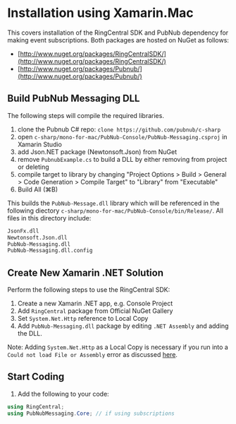 # Installation using Xamarin.Mac

This covers installation of the RingCentral SDK and PubNub dependency for making event subscriptions. Both packages are hosted on NuGet as follows:

* [http://www.nuget.org/packages/RingCentralSDK/](http://www.nuget.org/packages/RingCentralSDK/)
* [http://www.nuget.org/packages/Pubnub/](http://www.nuget.org/packages/Pubnub/)

## Build PubNub Messaging DLL

The following steps will compile the required libraries.

1. clone the Pubnub C# repo: `clone https://github.com/pubnub/c-sharp`
1. open `c-sharp/mono-for-mac/PubNub-Console/PubNub-Messaging.csproj` in Xamarin Studio
1. add Json.NET package (Newtonsoft.Json) from NuGet
1. remove `PubnubExample.cs` to build a DLL by either removing from project or deleting
1. compile target to library by changing "Project Options > Build > General > Code Generation > Compile Target" to "Library" from "Executable"
1. Build All (⌘B)

This builds the `PubNub-Message.dll` library which will be referenced in the following diectory `c-sharp/mono-for-mac/PubNub-Console/bin/Release/`. All files in this directory include:

```bash
JsonFx.dll
Newtonsoft.Json.dll
PubNub-Messaging.dll
PubNub-Messaging.dll.config
```

## Create New Xamarin .NET Solution

Perform the following steps to use the RingCentral SDK:

1. Create a new Xamarin .NET app, e.g. Console Project
1. Add `RingCentral` package from Official NuGet Gallery
1. Set `System.Net.Http` reference to Local Copy
1. Add `PubNub-Messaging.dll` package by editing `.NET Assembly` and adding the DLL.

Note: Adding `System.Net.Http` as a Local Copy is necessary if you run into a `Could not load File or Assembly` error as discussed [here](https://forums.xamarin.com/discussion/27927/could-not-load-file-or-assembly-system-net-http).

## Start Coding

1. Add the following to your code:

```csharp
using RingCentral;
using PubNubMessaging.Core; // if using subscriptions
```